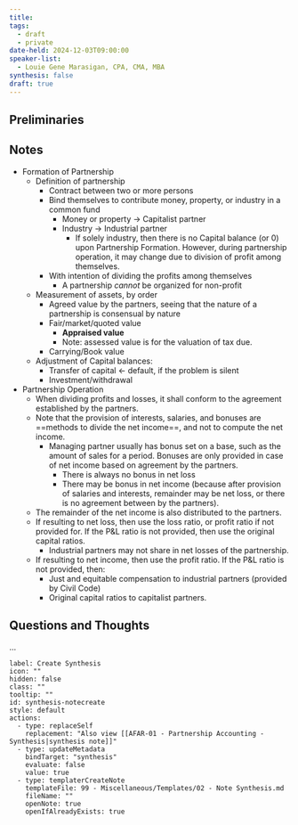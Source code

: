 ```yaml
---
title: 
tags:
  - draft
  - private
date-held: 2024-12-03T09:00:00
speaker-list:
  - Louie Gene Marasigan, CPA, CMA, MBA
synthesis: false
draft: true
---
```


## Preliminaries

## Notes
- Formation of Partnership
	- Definition of partnership
		- Contract between two or more persons
		- Bind themselves to contribute money, property, or industry in a common fund
			- Money or property → Capitalist partner
			- Industry → Industrial partner
				- If solely industry, then there is no Capital balance (or 0) upon Partnership Formation. However, during partnership operation, it may change due to division of profit among themselves.
		- With intention of dividing the profits among themselves
			- A partnership *cannot* be organized for non-profit
	- Measurement of assets, by order
		- Agreed value by the partners, seeing that the nature of a partnership is consensual by nature
		- Fair/market/quoted value
			- **Appraised value**
			- Note: assessed value is for the valuation of tax due.
		- Carrying/Book value
	- Adjustment of Capital balances:
		- Transfer of capital ← default, if the problem is silent
		- Investment/withdrawal
- Partnership Operation
	- When dividing profits and losses, it shall conform to the agreement established by the partners.
	- Note that the provision of interests, salaries, and bonuses are ==methods to divide the net income==, and not to compute the net income.
		- Managing partner usually has bonus set on a base, such as the amount of sales for a period. Bonuses are only provided in case of net income based on agreement by the partners.
			- There is always no bonus in net loss
			- There may be bonus in net income (because after provision of salaries and interests, remainder may be net loss, or there is no agreement between by the partners).
	- The remainder of the net income is also distributed to the partners.
	- If resulting to net loss, then use the loss ratio, or profit ratio if not provided for. If the P&L ratio is not provided, then use the original capital ratios.
		- Industrial partners may not share in net losses of the partnership.
	- If resulting to net income, then use the profit ratio. If the P&L ratio is not provided, then:
		- Just and equitable compensation to industrial partners (provided by Civil Code)
		- Original capital ratios to capitalist partners.

## Questions and Thoughts
…

```meta-bind-button
label: Create Synthesis
icon: ""
hidden: false
class: ""
tooltip: ""
id: synthesis-notecreate
style: default
actions:
  - type: replaceSelf
    replacement: "Also view [[AFAR-01 - Partnership Accounting - Synthesis|synthesis note]]"
  - type: updateMetadata
    bindTarget: "synthesis"
    evaluate: false
    value: true
  - type: templaterCreateNote
    templateFile: 99 - Miscellaneous/Templates/02 - Note Synthesis.md
    fileName: ""
    openNote: true
    openIfAlreadyExists: true

```
